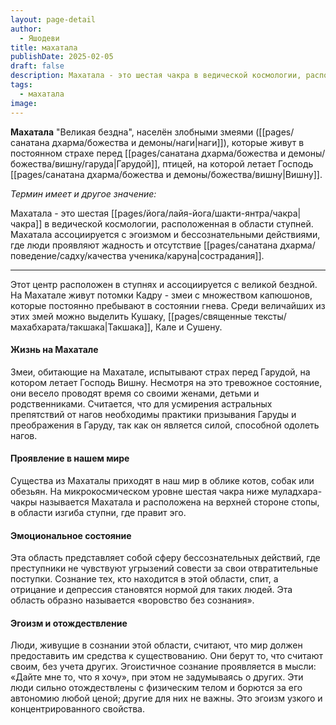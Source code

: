 ```yaml
---
layout: page-detail
author:
  - Яшодеви
title: махатала
publishDate: 2025-02-05
draft: false
description: Махатала - это шестая чакра в ведической космологии, расположенная в области ступней. Этот мир, известный как "Великая бездна", населён злобными змеями (наги), которые живут в постоянном страхе перед Гарудой, птицей, на которой летает Господь Вишну. Махатала ассоциируется с эгоизмом и бессознательными действиями, где люди проявляют жадность и отсутствие сострадания.
tags:
  - махатала
image:
---
```

**Махатала** "Великая бездна", населён злобными змеями ([[pages/санатана дхарма/божества и демоны/наги|наги]]), которые живут в постоянном страхе перед [[pages/санатана дхарма/божества и демоны/божества/вишну/гаруда|Гарудой]], птицей, на которой летает Господь [[pages/санатана дхарма/божества и демоны/божества/вишну|Вишну]].

*Термин имеет и другое значение:*

Махатала - это шестая [[pages/йога/лайя-йога/шакти-янтра/чакра|чакра]] в ведической космологии, расположенная в области ступней.  Махатала ассоциируется с эгоизмом и бессознательными действиями, где люди проявляют жадность и отсутствие [[pages/санатана дхарма/поведение/садху/качества ученика/каруна|сострадания]].

---
Этот центр расположен в ступнях и ассоциируется с великой бездной. На Махатале живут потомки Кадру - змеи с множеством капюшонов, которые постоянно пребывают в состоянии гнева. Среди величайших из этих змей можно выделить Кушаку, [[pages/священные тексты/махабхарата/такшака|Такшака]], Кале и Сушену.

#### Жизнь на Махатале
Змеи, обитающие на Махатале, испытывают страх перед Гарудой, на котором летает Господь Вишну. Несмотря на это тревожное состояние, они весело проводят время со своими женами, детьми и родственниками. Считается, что для усмирения астральных препятствий от нагов необходимы практики призывания Гаруды и преображения в Гаруду, так как он является силой, способной одолеть нагов.

#### Проявление в нашем мире
Существа из Махаталы приходят в наш мир в облике котов, собак или обезьян. На микрокосмическом уровне шестая чакра ниже муладхара-чакры называется Махатала и расположена на верхней стороне стопы, в области изгиба ступни, где правит эго.

#### Эмоциональное состояние
Эта область представляет собой сферу бессознательных действий, где преступники не чувствуют угрызений совести за свои отвратительные поступки. Сознание тех, кто находится в этой области, спит, а отрицание и депрессия становятся нормой для таких людей. Эта область образно называется «воровство без сознания».

#### Эгоизм и отождествление
Люди, живущие в сознании этой области, считают, что мир должен предоставить им средства к существованию. Они берут то, что считают своим, без учета других. Эгоистичное сознание проявляется в мысли: «Дайте мне то, что я хочу», при этом не задумываясь о других. Эти люди сильно отождествлены с физическим телом и борются за его автономию любой ценой; другие для них не важны. Это эгоизм узкого и концентрированного свойства.